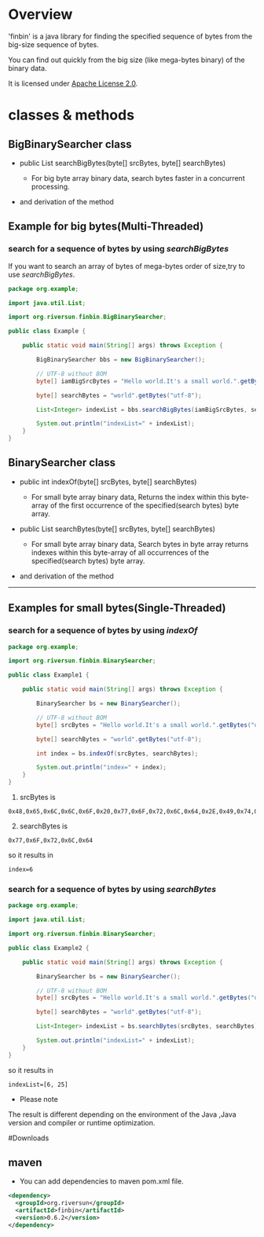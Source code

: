 # Overview
'finbin' is a java library for finding the specified sequence of bytes from the big-size sequence of bytes.

You can find out quickly from the big size (like mega-bytes binary) of the binary data.

It is licensed under [Apache License 2.0](http://www.apache.org/licenses/LICENSE-2.0).

# classes & methods
## BigBinarySearcher class
- public List<Integer> searchBigBytes(byte[] srcBytes, byte[] searchBytes)
  - For big byte array binary data, search bytes faster in a concurrent processing.

- and derivation of the method


## Example for big bytes(Multi-Threaded)
### search for a sequence of bytes by using *searchBigBytes*
If you want to search an array of bytes of mega-bytes order of size,try to use *searchBigBytes*.


```java
package org.example;

import java.util.List;

import org.riversun.finbin.BigBinarySearcher;

public class Example {

	public static void main(String[] args) throws Exception {

		BigBinarySearcher bbs = new BigBinarySearcher();

		// UTF-8 without BOM
		byte[] iamBigSrcBytes = "Hello world.It's a small world.".getBytes("utf-8");

		byte[] searchBytes = "world".getBytes("utf-8");

		List<Integer> indexList = bbs.searchBigBytes(iamBigSrcBytes, searchBytes);

		System.out.println("indexList=" + indexList);
	}
}

```
## BinarySearcher class
- public int indexOf(byte[] srcBytes, byte[] searchBytes)
  - For small byte array binary data, Returns the index within this byte-array of the first occurrence of the specified(search bytes) byte array.

- public List searchBytes(byte[] srcBytes, byte[] searchBytes)
  - For small byte array binary data, Search bytes in byte array returns indexes within this byte-array of all occurrences of the specified(search bytes) byte array.

- and derivation of the method


-----
## Examples for small bytes(Single-Threaded)
### search for a sequence of bytes by using *indexOf*

```java
package org.example;

import org.riversun.finbin.BinarySearcher;

public class Example1 {

	public static void main(String[] args) throws Exception {

		BinarySearcher bs = new BinarySearcher();

		// UTF-8 without BOM
		byte[] srcBytes = "Hello world.It's a small world.".getBytes("utf-8");

		byte[] searchBytes = "world".getBytes("utf-8");

		int index = bs.indexOf(srcBytes, searchBytes);

		System.out.println("index=" + index);
	}
}

```
1. srcBytes is
```
0x48,0x65,0x6C,0x6C,0x6F,0x20,0x77,0x6F,0x72,0x6C,0x64,0x2E,0x49,0x74,0x27,0x73,0x20,0x61,0x20,0x73,0x6D,0x61,0x6C,0x6C,0x20,0x77,0x6F,0x72,0x6C,0x64,0x2E
```

2. searchBytes is
```
0x77,0x6F,0x72,0x6C,0x64
```

so it results in
```
index=6
```

### search for a sequence of bytes by using *searchBytes*
```java
package org.example;

import java.util.List;

import org.riversun.finbin.BinarySearcher;

public class Example2 {

	public static void main(String[] args) throws Exception {

		BinarySearcher bs = new BinarySearcher();

		// UTF-8 without BOM
		byte[] srcBytes = "Hello world.It's a small world.".getBytes("utf-8");

		byte[] searchBytes = "world".getBytes("utf-8");

		List<Integer> indexList = bs.searchBytes(srcBytes, searchBytes);

		System.out.println("indexList=" + indexList);
	}
}
```
so it results in
```
indexList=[6, 25]
```

- Please note

The result is different depending on the environment of the Java ,Java version and compiler or runtime optimization.

#Downloads
## maven
- You can add dependencies to maven pom.xml file.
```xml
<dependency>
  <groupId>org.riversun</groupId>
  <artifactId>finbin</artifactId>
  <version>0.6.2</version>
</dependency>
```

